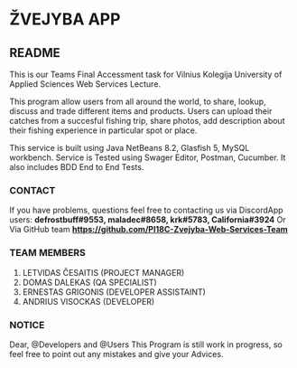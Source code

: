 # ŽVEJYBA APP

## README

This is our Teams Final Accessment task for Vilnius Kolegija University of Applied Sciences Web Services Lecture.

This program allow users from all around the world, to share, lookup, discuss and trade different items and products. 
Users can upload their catches from a succesful fishing trip, share photos, add description about their fishing experience in particular spot or place.

This service is built using Java NetBeans 8.2, Glasfish 5, MySQL workbench. Service is Tested using Swager Editor, Postman, Cucumber. It also includes BDD End to End Tests.

### CONTACT

If you have problems, questions feel free to contacting us via DiscordApp users:
**defrostbuff#9553, maladec#8658, krk#5783, California#3924**
Or Via GitHub team **https://github.com/PI18C-Zvejyba-Web-Services-Team**

### TEAM MEMBERS

1. LETVIDAS ČESAITIS (PROJECT MANAGER)
2. DOMAS DALEKAS (QA SPECIALIST)
3. ERNESTAS GRIGONIS (DEVELOPER ASSISTAINT)
4. ANDRIUS VISOCKAS (DEVELOPER)

### NOTICE

Dear, @Developers and @Users
This Program is still work in progress, so feel free to point out any mistakes and give your Advices.

